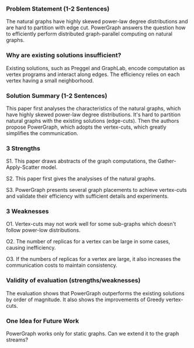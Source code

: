 ### Problem Statement (1-2 Sentences) 

The natural graphs have highly skewed power-law degree distributions and are hard to partition with edge cut. PowerGraph answers the question how to efficiently perform distributed graph-parallel computing on natural graphs.



### Why are existing solutions insufficient? 

Existing solutions, such as Preggel and GraphLab, encode computation as vertex programs and interact along edges. The efficiency relies on each vertex having a small neighborhood.



### Solution Summary (1-2 Sentences)

This paper first analyses the characteristics of the natural graphs, which have highly skewed power-law degree distributions. It's hard to partition natural graphs with the existing solutions (edge-cuts). Then the authors propose PowerGraph, which adopts the vertex-cuts, which greatly simplifies the communication. 



### 3 Strengths

S1. This paper draws abstracts of the graph computations, the Gather-Apply-Scatter model. 

S2. This paper first gives the analysises of the natural graphs.

S3. PowerGraph presents several graph placements to achieve vertex-cuts and validate their efficiency with sufficient details and experiments.



### 3 Weaknesses

O1. Vertex-cuts may not work well for some sub-graphs which doesn't follow power-low distributions.

O2. The number of replicas for a vertex can be large in some cases, causing inefficiency.

O3. If the numbers of replicas for a vertex are large, it also increases the communication costs to maintain consistency.



### Validity of evaluation (strengths/weaknesses)

The evaluation shows that PowerGraph outperforms the existing solutions by order of magnitude. It also shows the improvements of Greedy vertex-cuts.



### One Idea for Future Work

PowerGraph works only for static graphs. Can we extend it to the graph streams?